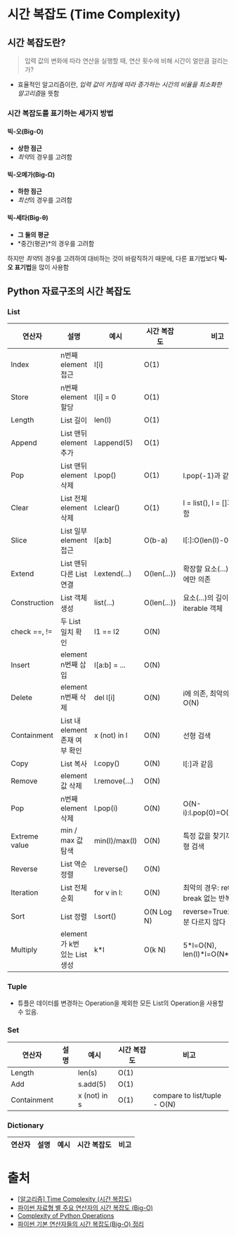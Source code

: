 # 시간 복잡도 (Time Complexity)


## 시간 복잡도란?
> 입력 값의 변화에 따라 연산을 실행할 때, 연산 횟수에 비해 시간이 얼만큼 걸리는가?
- 효율적인 알고리즘이란, *입력 값이 커짐에 따라 증가하는 시간의 비율을 최소화한 알고리즘*을 뜻함


### 시간 복잡도를 표기하는 세가지 방법


#### 빅-오(Big-O)
- **상한 점근**
- *최악*의 경우를 고려함


#### 빅-오메가(Big-Ω)
- **하한 점근**
- *최선*의 경우를 고려함


#### 빅-세타(Big-θ)
- **그 둘의 평균**
- *중간(평균)*의 경우를 고려함


하지만 *최악*의 경우를 고려하여 대비하는 것이 바람직하기 때문에, 다른 표기법보다 **빅-오 표기법**을 많이 사용함


## Python 자료구조의 시간 복잡도


### List
|연산자|설명|예시|시간 복잡도|비고|
|---|---|---|---|---|
|Index|n번째 element 접근|l[i]|O(1)||
|Store|n번째 element 할당|l[i] = 0|O(1)||
|Length|List 길이|len(l)|O(1)||
|Append|List 맨뒤 element 추가|l.append(5)|O(1)||
|Pop|List 맨뒤 element 삭제|l.pop()|O(1)|l.pop(-1)과 같음|
|Clear|List 전체 element 삭제|l.clear()|O(1)|l = list(), l = []과 비슷함|
|Slice|List 일부 element 접근|l[a:b]|O(b-a)|l[:]:O(len(l)-0)=O(N)|
|Extend|List 맨뒤 다른 List 연결|l.extend(...)|O(len(...))|확장할 요소(...)의 길이에만 의존|
|Construction|List 객체 생성|list(...)|O(len(...))|요소(...)의 길이 의존, iterable 객체|
|check ==, !=|두 List 일치 확인|l1 == l2|O(N)||
|Insert|element n번째 삽입|l[a:b] = ... |O(N)||
|Delete|element n번째 삭제|del l[i]|O(N)|i에 의존, 최악의 경우 O(N)|
|Containment|List 내 element 존재 여부 확인|x (not) in l|O(N)|선형 검색|
|Copy|List 복사|l.copy()|O(N)|l[:]과 같음|
|Remove|element 값 삭제|l.remove(...)|O(N)||
|Pop|n번째 element 삭제|l.pop(i)|O(N)|O(N-i):l.pop(0)=O(N)|
|Extreme value|min / max 값 탐색|min(l)/max(l)|O(N)|특정 값을 찾기까지 선형 검색|
|Reverse|List 역순 정렬|l.reverse()|O(N)||
|Iteration|List 전체 순회|for v in l:|O(N)|최악의 경우: return과 break 없는 반복문|
|Sort|List 정렬|l.sort()|O(N Log N)|reverse=True도 대부분 다르지 않다|
|Multiply|element가 k번 있는 List 생성|k*l|O(k N)|5*l=O(N), len(l)*l=O(N**2)|


### Tuple
- 튜플은 데이터를 변경하는 Operation을 제외한 모든 List의 Operation을 사용할 수 있음.


### Set
|연산자|설명|예시|시간 복잡도|비고|
|---|---|---|---|---|
|Length||len(s)|O(1)||
|Add||s.add(5)|O(1)||
|Containment||x (not) in s|O(1)|compare to list/tuple - O(N)|


### Dictionary
|연산자|설명|예시|시간 복잡도|비고|
|---|---|---|---|---|


# 출처
- [[알고리즘] Time Complexity (시간 복잡도)](https://hanamon.kr/알고리즘-time-complexity-시간-복잡도/)
- [파이썬 자료형 별 주요 연산자의 시간 복잡도 (Big-O)](https://wayhome25.github.io/python/2017/06/14/time-complexity/)
- [Complexity of Python Operations](https://www.ics.uci.edu/~pattis/ICS-33/lectures/complexitypython.txt)
- [파이썬 기본 연산자들의 시간 복잡도(Big-O) 정리](https://dev.plusblog.co.kr/42)